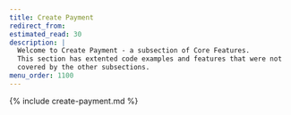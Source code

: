 ```yaml
---
title: Create Payment
redirect_from:
estimated_read: 30
description: |
  Welcome to Create Payment - a subsection of Core Features.
  This section has extented code examples and features that were not
  covered by the other subsections.
menu_order: 1100
---
```


{% include create-payment.md %}